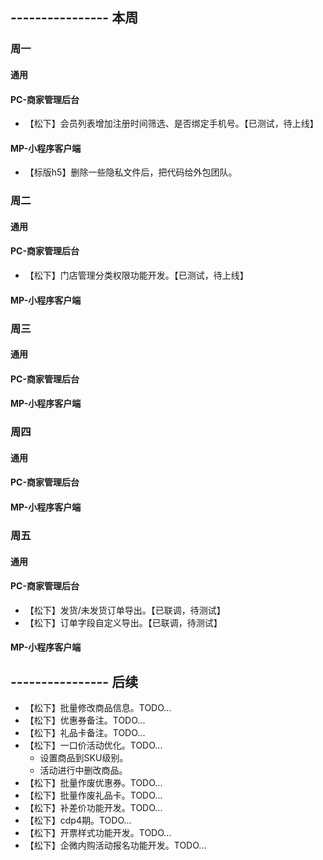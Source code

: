 ## ---------------- 本周

### 周一
#### 通用
#### PC-商家管理后台
* 【松下】会员列表增加注册时间筛选、是否绑定手机号。【已测试，待上线】
#### MP-小程序客户端
* 【标版h5】删除一些隐私文件后，把代码给外包团队。

### 周二
#### 通用
#### PC-商家管理后台
* 【松下】门店管理分类权限功能开发。【已测试，待上线】
#### MP-小程序客户端

### 周三
#### 通用
#### PC-商家管理后台
#### MP-小程序客户端

### 周四
#### 通用
#### PC-商家管理后台
#### MP-小程序客户端

### 周五
#### 通用
#### PC-商家管理后台
* 【松下】发货/未发货订单导出。【已联调，待测试】
* 【松下】订单字段自定义导出。【已联调，待测试】
#### MP-小程序客户端

## ---------------- 后续
* 【松下】批量修改商品信息。TODO...
* 【松下】优惠券备注。TODO...
* 【松下】礼品卡备注。TODO...
* 【松下】一口价活动优化。TODO...
  - 设置商品到SKU级别。
  - 活动进行中删改商品。
* 【松下】批量作废优惠券。TODO...
* 【松下】批量作废礼品卡。TODO...
* 【松下】补差价功能开发。TODO...
* 【松下】cdp4期。TODO...
* 【松下】开票样式功能开发。TODO...
* 【松下】企微内购活动报名功能开发。TODO...
